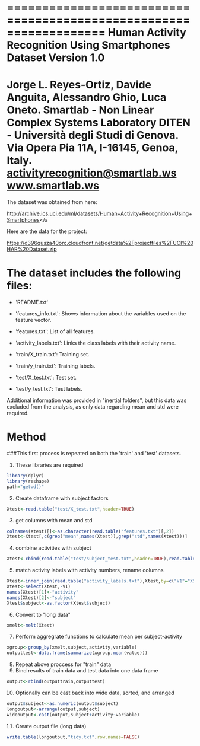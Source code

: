 ==================================================================
Human Activity Recognition Using Smartphones Dataset
Version 1.0
==================================================================
Jorge L. Reyes-Ortiz, Davide Anguita, Alessandro Ghio, Luca Oneto.
Smartlab - Non Linear Complex Systems Laboratory
DITEN - Università degli Studi di Genova.
Via Opera Pia 11A, I-16145, Genoa, Italy.
activityrecognition@smartlab.ws
www.smartlab.ws
==================================================================
The dataset was obtained from here:

http://archive.ics.uci.edu/ml/datasets/Human+Activity+Recognition+Using+Smartphones</a 

Here are the data for the project: 

https://d396qusza40orc.cloudfront.net/getdata%2Fprojectfiles%2FUCI%20HAR%20Dataset.zip 

The dataset includes the following files:
=========================================

- 'README.txt'

- 'features_info.txt': Shows information about the variables used on the feature vector.

- 'features.txt': List of all features.

- 'activity_labels.txt': Links the class labels with their activity name.

- 'train/X_train.txt': Training set.

- 'train/y_train.txt': Training labels.

- 'test/X_test.txt': Test set.

- 'test/y_test.txt': Test labels.

Additional information was provided in "inertial folders", but this data was excluded from the analysis, as only data regarding mean and std were required.

Method
================================================================
###This first process is repeated on both the 'train' and 'test' datasets.  
1.  These libraries are required

```r
library(dplyr)
library(reshape)
path="getwd()"
```
2.  Create dataframe with subject factors

```r
Xtest<-read.table("test/X_test.txt",header=TRUE)
```
3. get columns with mean and std

```r
colnames(Xtest)[]<-as.character(read.table("features.txt")[,2])
Xtest<-Xtest[,c(grep("mean",names(Xtest)),grep("std",names(Xtest)))]
```
4. combine activities with subject

```r
Xtest<-cbind(read.table("test/subject_test.txt",header=TRUE),read.table("test/y_test.txt",header=TRUE),Xtest)
```
5. match activity labels with activity numbers, rename columns

```r
Xtest<-inner_join(read.table("activity_labels.txt"),Xtest,by=c("V1"="X5"))
Xtest<-select(Xtest,-V1)
names(Xtest)[1]<-"activity"
names(Xtest)[2]<-"subject"
Xtest$subject<-as.factor(Xtest$subject)
```
6.  Convert to "long data"

```r
xmelt<-melt(Xtest)
```
7.  Perform aggregrate functions to calculate mean per subject-activity

```r
xgroup<-group_by(xmelt,subject,activity,variable)
outputtest<-data.frame(summarize(xgroup,mean(value)))
```
8.  Repeat above proccess for "train" data
9.  Bind results of train data and test data into one data frame

```r
output<-rbind(outputtrain,outputtest)
```
10.  Optionally can be cast back into wide data, sorted, and arranged

```r
output$subject<-as.numeric(output$subject)
longoutput<-arrange(output,subject)
wideoutput<-cast(output,subject+activity~variable)
```
11.  Create output file (long data)

```r
write.table(longoutput,"tidy.txt",row.names=FALSE)
```

